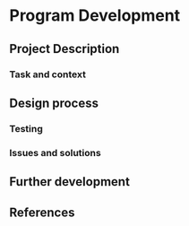 # Program Development
 

## Project Description

### Task and context


## Design process

### Testing 

### Issues and solutions

## Further development

## References
